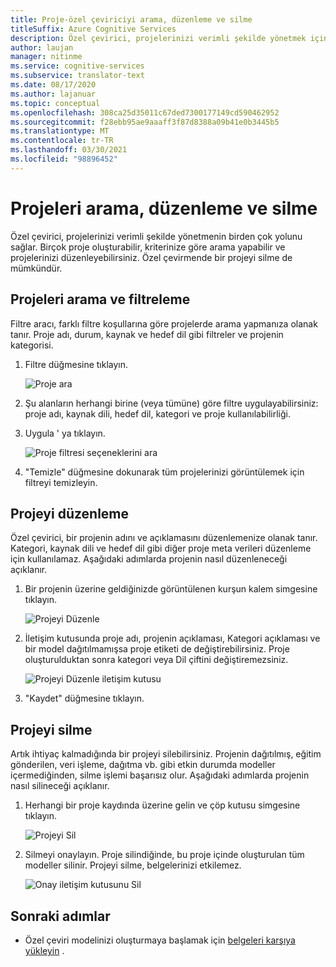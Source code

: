 ```yaml
---
title: Proje-özel çeviriciyi arama, düzenleme ve silme
titleSuffix: Azure Cognitive Services
description: Özel çevirici, projelerinizi verimli şekilde yönetmek için çeşitli yollar sunar. Birden çok proje oluşturabilir, kriterinize göre arama yapabilir, projelerinizi düzenleyebilirsiniz. Özel çevirmende bir projeyi silme de mümkündür.
author: laujan
manager: nitinme
ms.service: cognitive-services
ms.subservice: translator-text
ms.date: 08/17/2020
ms.author: lajanuar
ms.topic: conceptual
ms.openlocfilehash: 308ca25d35011c67ded7300177149cd590462952
ms.sourcegitcommit: f28ebb95ae9aaaff3f87d8388a09b41e0b3445b5
ms.translationtype: MT
ms.contentlocale: tr-TR
ms.lasthandoff: 03/30/2021
ms.locfileid: "98896452"
---
```

# <a name="search-edit-and-delete-projects"></a>Projeleri arama, düzenleme ve silme

Özel çevirici, projelerinizi verimli şekilde yönetmenin birden çok yolunu sağlar. Birçok proje oluşturabilir, kriterinize göre arama yapabilir ve projelerinizi düzenleyebilirsiniz. Özel çevirmende bir projeyi silme de mümkündür.  

## <a name="search-and-filter-projects"></a>Projeleri arama ve filtreleme

Filtre aracı, farklı filtre koşullarına göre projelerde arama yapmanıza olanak tanır. Proje adı, durum, kaynak ve hedef dil gibi filtreler ve projenin kategorisi.

1. Filtre düğmesine tıklayın.

    ![Proje ara](media/how-to/how-to-search-project.png)

2. Şu alanların herhangi birine (veya tümüne) göre filtre uygulayabilirsiniz: proje adı, kaynak dili, hedef dil, kategori ve proje kullanılabilirliği.

3. Uygula ' ya tıklayın.

    ![Proje filtresi seçeneklerini ara](media/how-to/how-to-search-project-filters.png)

4. "Temizle" düğmesine dokunarak tüm projelerinizi görüntülemek için filtreyi temizleyin.

## <a name="edit-a-project"></a>Projeyi düzenleme

Özel çevirici, bir projenin adını ve açıklamasını düzenlemenize olanak tanır. Kategori, kaynak dili ve hedef dil gibi diğer proje meta verileri düzenleme için kullanılamaz. Aşağıdaki adımlarda projenin nasıl düzenleneceği açıklanır.

1. Bir projenin üzerine geldiğinizde görüntülenen kurşun kalem simgesine tıklayın.

    ![Projeyi Düzenle](media/how-to/how-to-edit-project.png)

2. İletişim kutusunda proje adı, projenin açıklaması, Kategori açıklaması ve bir model dağıtılmamışsa proje etiketi de değiştirebilirsiniz. Proje oluşturulduktan sonra kategori veya Dil çiftini değiştiremezsiniz.

    ![Projeyi Düzenle iletişim kutusu](media/how-to/how-to-edit-project-dialog.png)

3. "Kaydet" düğmesine tıklayın.

## <a name="delete-a-project"></a>Projeyi silme

Artık ihtiyaç kalmadığında bir projeyi silebilirsiniz. Projenin dağıtılmış, eğitim gönderilen, veri işleme, dağıtma vb. gibi etkin durumda modeller içermediğinden, silme işlemi başarısız olur. Aşağıdaki adımlarda projenin nasıl silineceği açıklanır.

1. Herhangi bir proje kaydında üzerine gelin ve çöp kutusu simgesine tıklayın.

   ![Projeyi Sil](media/how-to/how-to-delete-project.png)

2. Silmeyi onaylayın. Proje silindiğinde, bu proje içinde oluşturulan tüm modeller silinir. Projeyi silme, belgelerinizi etkilemez.

   ![Onay iletişim kutusunu Sil](media/how-to/how-to-delete-project-confirm.png)

## <a name="next-steps"></a>Sonraki adımlar

- Özel çeviri modelinizi oluşturmaya başlamak için [belgeleri karşıya yükleyin](how-to-upload-document.md) .
